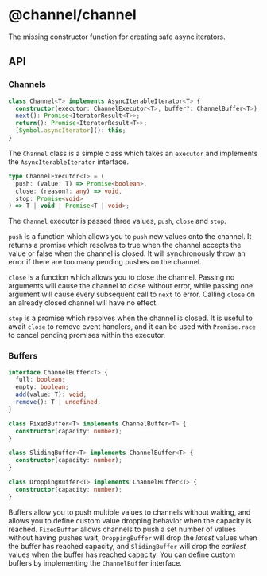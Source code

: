 # @channel/channel
The missing constructor function for creating safe async iterators.

## API

### Channels
```ts
class Channel<T> implements AsyncIterableIterator<T> {
  constructor(executor: ChannelExecutor<T>, buffer?: ChannelBuffer<T>);
  next(): Promise<IteratorResult<T>>;
  return(): Promise<IteratorResult<T>>;
  [Symbol.asyncIterator](): this;
}
```

The `Channel` class is a simple class which takes an `executor` and implements the `AsyncIterableIterator` interface.

```ts
type ChannelExecutor<T> = (
  push: (value: T) => Promise<boolean>,
  close: (reason?: any) => void,
  stop: Promise<void>
) => T | void | Promise<T | void>;
```

The `Channel` executor is passed three values, `push`, `close` and `stop`.

`push` is a function which allows you to `push` new values onto the channel. It returns a promise which resolves to true when the channel accepts the value or false when the channel is closed. It will synchronously throw an error if there are too many pending pushes on the channel.

`close` is a function which allows you to close the channel. Passing no arguments will cause the channel to close without error, while passing one argument will cause every subsequent call to `next` to error. Calling `close` on an already closed channel will have no effect.

`stop` is a promise which resolves when the channel is closed. It is useful to await `close` to remove event handlers, and it can be used with `Promise.race` to cancel pending promises within the executor.

### Buffers
```ts
interface ChannelBuffer<T> {
  full: boolean;
  empty: boolean;
  add(value: T): void;
  remove(): T | undefined;
}

class FixedBuffer<T> implements ChannelBuffer<T> {
  constructor(capacity: number);
}

class SlidingBuffer<T> implements ChannelBuffer<T> {
  constructor(capacity: number);
}

class DroppingBuffer<T> implements ChannelBuffer<T> {
  constructor(capacity: number);
}
```

Buffers allow you to push multiple values to channels without waiting, and allows you to define custom value dropping behavior when the capacity is reached. `FixedBuffer` allows channels to push a set number of values without having pushes wait, `DroppingBuffer` will drop the *latest* values when the buffer has reached capacity, and `SlidingBuffer` will drop the *earliest* values when the buffer has reached capacity. You can define custom buffers by implementing the `ChannelBuffer` interface.
